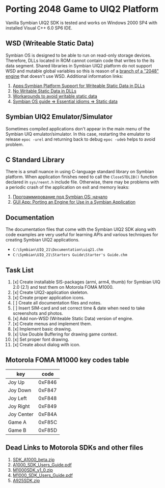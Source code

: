 Porting 2048 Game to UIQ2 Platform
==================================

Vanilla Symbian UIQ2 SDK is tested and works on Windows 2000 SP4 with installed Visual C++ 6.0 SP6 IDE.

## WSD (Writeable Static Data)

Symbian OS is designed to be able to run on read-only storage devices. Therefore, DLLs located in ROM cannot contain code that writes to the its data segment. Shared libraries in Symbian UIQ2 platform do not support WSD and mutable global variables so this is reason of a [branch of a "2048" engine](../src/wsd/) that doesn't use WSD. Additional information links:

1. [Apps:Symbian Platform Support for Writeable Static Data in DLLs](https://www.akawolf.org/wiki/index.php/Apps:Symbian_Platform_Support_for_Writeable_Static_Data_in_DLLs)
2. [No Writable Static Data in DLLs](https://www.25yearsofprogramming.com/c/no-writable-static-data-in-dlls.html)
3. [Workarounds to avoid writable static data](https://www.25yearsofprogramming.com/developer/workarounds-to-avoid-writable-static-data.html)
4. [Symbian OS guide => Essential idioms => Static data](https://docs.huihoo.com/symbian/s60-3rd-edition-cpp-developers-library-v1.1/GUID-35228542-8C95-4849-A73F-2B4F082F0C44/html/SDL_93/doc_source/guide/EssentialIdioms/StaticData.html)

## Symbian UIQ2 Emulator/Simulator

Sometimes compiled applications don't appear in the main menu of the Symbian UIQ emulator/simulator. In this case, restarting the emulator to release `epoc -urel` and returning back to debug `epoc -udeb` helps to avoid problem.

## C Standard Library

There is a small nuance in using C-language standard library on Symbian platform. When application finishes need to call the `CloseSTDLIB()` function declared in `sys/reent.h` include file. Otherwise, there may be problems with a periodic crash of the application on exit and memory leaks:

1. [Программирование под Symbian OS: начало](https://rsdn.org/article/pda/symbian.xml)
2. [GUI App: Porting an Engine for Use in a Symbian Application](https://docs.huihoo.com/symbian/nokia-symbian3-developers-library-v0.8/GUID-BB39DE14-B314-59CB-A8EC-BBD2A5C1BCD9.html)

## Documentation

The documentation files that come with the Symbian UIQ2 SDK along with code examples are very useful for learning APIs and various techniques for creating Symbian UIQ2 applications.

* `C:\Symbian\UIQ_21\Documentation\uiq21.chm`
* `C:\Symbian\UIQ_21\Starters Guide\Starter's Guide.chm`

## Task List

1. [x] Create installable SIS-packages (armi, arm4, thumb) for Symbian UIQ 2.0 (2.1) and test them on Motorola FOMA M1000.
2. [x] Create UIQ2-application skeleton.
3. [x] Create proper application icons.
4. [ ] Create all documentation files and notes.
5. [ ] Insert SIM-card and set correct time & date when need to take screenshots and photos.
6. [x] Add non-WSD (Writeable Static Data) version of engine.
7. [x] Create menus and implement them.
8. [x] Implement basic drawing.
9. [x] Use Double Buffering for drawing game context.
10. [x] Set proper font drawing.
11. [x] Create about dialog with icon.

## Motorola FOMA M1000 key codes table

| key        | code   |
|------------|--------|
| Joy Up     | 0xF846 |
| Joy Down   | 0xF847 |
| Joy Left   | 0xF848 |
| Joy Right  | 0xF849 |
| Joy Center | 0xF84A |
| Game A     | 0xF85C |
| Game B     | 0xF85D |

## Dead Links to Motorola SDKs and other files

1. [SDK_A1000_beta.zip](http://www.motocoder.com/motorola/download.jsp?FILENAME=downloads/files/SDK_A1000_beta.zip)
2. [A1000_SDK_Users_Guide.pdf](http://www.motocoder.com/motorola/download.jsp?FILENAME=downloads/pdf/A1000_SDK_Users_Guide.pdf)
3. [M1000SDK_v1_0.zip](http://www.motocoder.com/motorola/download.jsp?FILENAME=downloads/files/M1000SDK_v1_0.zip)
4. [M1000_SDK_Users_Guide.pdf](http://www.motocoder.com/motorola/download.jsp?FILENAME=downloads/pdf/M1000_SDK_Users_Guide.pdf)
5. [A925SDK.zip](http://www.motocoder.com/motorola/download.jsp?FILENAME=downloads/files/A925SDK.zip)
